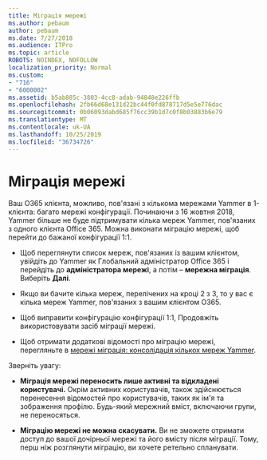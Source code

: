 ```yaml
---
title: Міграція мережі
ms.author: pebaum
author: pebaum
ms.date: 7/27/2018
ms.audience: ITPro
ms.topic: article
ROBOTS: NOINDEX, NOFOLLOW
localization_priority: Normal
ms.custom:
- "716"
- "6000002"
ms.assetid: b5ab885c-3803-4cc8-adab-94848e226ffb
ms.openlocfilehash: 2fb66d68e131d22bc44f0fd878717d5e5e776dac
ms.sourcegitcommit: 0b06093dabd685f76cc39b1d7c0f8b03883b6e79
ms.translationtype: MT
ms.contentlocale: uk-UA
ms.lasthandoff: 10/25/2019
ms.locfileid: "36734726"
---
```

# <a name="network-migration"></a>Міграція мережі

Ваш O365 клієнта, можливо, пов'язані з кількома мережами Yammer в 1-клієнта: багато мережі конфігурації. Починаючи з 16 жовтня 2018, Yammer більше не буде підтримувати кілька мереж Yammer, пов'язаних з одного клієнта Office 365. Можна виконати міграцію мережі, щоб перейти до бажаної конфігурації 1:1.
  
- Щоб переглянути список мереж, пов'язаних із вашим клієнтом, увійдіть до Yammer як Глобальний адміністратор Office 365 і перейдіть до **адміністратора мережі**, а потім – **мережна міграція**. Виберіть **Далі**.

- Якщо ви бачите кілька мереж, перелічених на кроці 2 з 3, то у вас є кілька мереж Yammer, пов'язаних з вашим клієнтом O365.

- Щоб виправити конфігурацію конфігурації 1:1, Продовжіть використовувати засіб міграції мережі.

- Щоб отримати додаткові відомості про міграцію мережі, перегляньте в [мережі міграція: консолідація кількох мереж Yammer](https://docs.microsoft.com/yammer/configure-your-yammer-network/consolidate-multiple-yammer-networks).

Зверніть увагу:
  
- **Міграція мережі переносить лише активні та відкладені користувачі.** Окрім активних користувачів, також здійснюється перенесення відомостей про користувачів, таких як ім'я та зображення профілю. Будь-який мережний вміст, включаючи групи, не переносяться.

- **Міграцію мережі не можна скасувати.** Ви не зможете отримати доступ до вашої дочірньої мережі та його вмісту після міграції. Тому, перш ніж розглянути міграцію, ви хочете ретельно спланувати.
